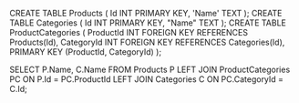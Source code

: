 CREATE TABLE Products (
	Id INT PRIMARY KEY,
	'Name' TEXT
);
CREATE TABLE Categories (
	Id INT PRIMARY KEY,
	"Name" TEXT
);
CREATE TABLE ProductCategories (
	ProductId INT FOREIGN KEY REFERENCES Products(Id),
	CategoryId INT FOREIGN KEY REFERENCES Categories(Id),
	PRIMARY KEY (ProductId, CategoryId)
);

SELECT P.Name, C.Name
FROM Products P
LEFT JOIN ProductCategories PC
	ON P.Id = PC.ProductId
LEFT JOIN Categories C
	ON PC.CategoryId = C.Id;
